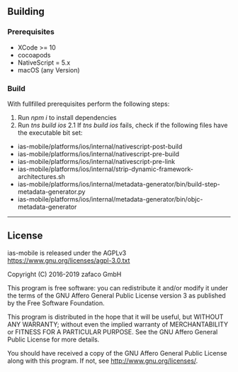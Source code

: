 ## Building ##

### Prerequisites ###
* XCode >= 10
* cocoapods
* NativeScript = 5.x
* macOS (any Version)

### Build ###
With fullfilled prerequisites perform the following steps:
1. Run *npm i* to install dependencies
2. Run *tns build ios*
2.1 If *tns build ios* fails, check if the following files have the executable bit set:
* ias-mobile/platforms/ios/internal/nativescript-post-build
* ias-mobile/platforms/ios/internal/nativescript-pre-build
* ias-mobile/platforms/ios/internal/nativescript-pre-link
* ias-mobile/platforms/ios/internal/strip-dynamic-framework-architectures.sh
* ias-mobile/platforms/ios/internal/metadata-generator/bin/build-step-metadata-generator.py
* ias-mobile/platforms/ios/internal/metadata-generator/bin/objc-metadata-generator

---------------

## License ##

ias-mobile is released under the AGPLv3 <https://www.gnu.org/licenses/agpl-3.0.txt>

Copyright (C) 2016-2019 zafaco GmbH

This program is free software: you can redistribute it and/or modify
it under the terms of the GNU Affero General Public License version 3 
as published by the Free Software Foundation.

This program is distributed in the hope that it will be useful,
but WITHOUT ANY WARRANTY; without even the implied warranty of
MERCHANTABILITY or FITNESS FOR A PARTICULAR PURPOSE.  See the
GNU Affero General Public License for more details.

You should have received a copy of the GNU Affero General Public License
along with this program.  If not, see <http://www.gnu.org/licenses/>.